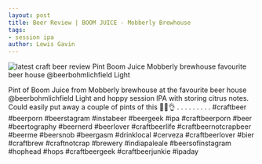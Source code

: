 ```yaml
---
layout: post
title: Beer Review | BOOM JUICE - Mobberly Brewhouse
tags:
- session ipa
author: Lewis Gavin
---
```


![latest craft beer review Pint Boom Juice Mobberly brewhouse favourite beer house @beerbohmlichfield Light](https://instagram.fman1-1.fna.fbcdn.net/vp/2fdf29bedf37a5a6208703c1b1e08fcb/5C88E219/t51.2885-15/sh0.08/e35/p750x750/43985188_1167725493379349_6524370592045222330_n.jpg?ig_cache_key=MTg5ODY1MjUwNjUzNjQyMDA1NA%3D%3D.2)

Pint of Boom Juice from Mobberly brewhouse at the favourite beer house @beerbohmlichfield 
Light and hoppy session IPA with storing citrus notes. Could easily put away a couple of pints of this 🙌🍻👌
.
.
.
.
.
.
.
.
.
#craftbeer #beerporn #beerstagram #instabeer #beergeek #ipa #craftbeerporn #beer #beertography #beernerd #beerlover #craftbeerlife #craftbeernotcrapbeer #beerme #beersnob #beergasm #drinklocal #cerveza #craftbeerlover #bier #craftbrew #craftnotcrap #brewery #indiapaleale #beersofinstagram #hophead #hops #craftbeergeek #craftbeerjunkie #ipaday
